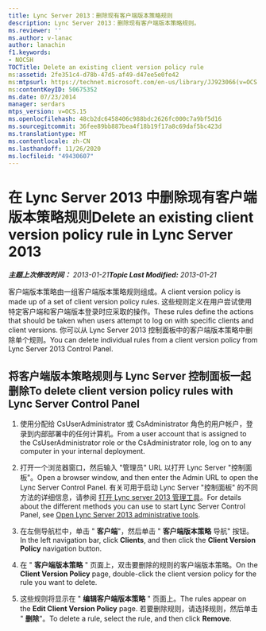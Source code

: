 ```yaml
---
title: Lync Server 2013：删除现有客户端版本策略规则
description: Lync Server 2013：删除现有客户端版本策略规则。
ms.reviewer: ''
ms.author: v-lanac
author: lanachin
f1.keywords:
- NOCSH
TOCTitle: Delete an existing client version policy rule
ms:assetid: 2fe351c4-d78b-47d5-af49-d47ee5e0fe42
ms:mtpsurl: https://technet.microsoft.com/en-us/library/JJ923066(v=OCS.15)
ms:contentKeyID: 50675352
ms.date: 07/23/2014
manager: serdars
mtps_version: v=OCS.15
ms.openlocfilehash: 48cb2dc6458406c988bdc2626fc000c7a9bf5d16
ms.sourcegitcommit: 36fee89bb887bea4f18b19f17a8c69daf5bc423d
ms.translationtype: MT
ms.contentlocale: zh-CN
ms.lasthandoff: 11/26/2020
ms.locfileid: "49430607"
---
```

# <a name="delete-an-existing-client-version-policy-rule-in-lync-server-2013"></a><span data-ttu-id="a4a13-103">在 Lync Server 2013 中删除现有客户端版本策略规则</span><span class="sxs-lookup"><span data-stu-id="a4a13-103">Delete an existing client version policy rule in Lync Server 2013</span></span>

<div data-xmlns="http://www.w3.org/1999/xhtml">

<div class="topic" data-xmlns="http://www.w3.org/1999/xhtml" data-msxsl="urn:schemas-microsoft-com:xslt" data-cs="https://msdn.microsoft.com/">

<div data-asp="https://msdn2.microsoft.com/asp">



</div>

<div id="mainSection">

<div id="mainBody"><span data-ttu-id="a4a13-104">

<span> </span></span><span class="sxs-lookup"><span data-stu-id="a4a13-104">

<span> </span></span></span>

<span data-ttu-id="a4a13-105">_**主题上次修改时间：** 2013-01-21_</span><span class="sxs-lookup"><span data-stu-id="a4a13-105">_**Topic Last Modified:** 2013-01-21_</span></span>

<span data-ttu-id="a4a13-106">客户端版本策略由一组客户端版本策略规则组成。</span><span class="sxs-lookup"><span data-stu-id="a4a13-106">A client version policy is made up of a set of client version policy rules.</span></span> <span data-ttu-id="a4a13-107">这些规则定义在用户尝试使用特定客户端和客户端版本登录时应采取的操作。</span><span class="sxs-lookup"><span data-stu-id="a4a13-107">These rules define the actions that should be taken when users attempt to log on with specific clients and client versions.</span></span> <span data-ttu-id="a4a13-108">你可以从 Lync Server 2013 控制面板中的客户端版本策略中删除单个规则。</span><span class="sxs-lookup"><span data-stu-id="a4a13-108">You can delete individual rules from a client version policy from Lync Server 2013 Control Panel.</span></span>

<div>

## <a name="to-delete-client-version-policy-rules-with-lync-server-control-panel"></a><span data-ttu-id="a4a13-109">将客户端版本策略规则与 Lync Server 控制面板一起删除</span><span class="sxs-lookup"><span data-stu-id="a4a13-109">To delete client version policy rules with Lync Server Control Panel</span></span>

1.  <span data-ttu-id="a4a13-110">使用分配给 CsUserAdministrator 或 CsAdministrator 角色的用户帐户，登录到内部部署中的任何计算机。</span><span class="sxs-lookup"><span data-stu-id="a4a13-110">From a user account that is assigned to the CsUserAdministrator role or the CsAdministrator role, log on to any computer in your internal deployment.</span></span>

2.  <span data-ttu-id="a4a13-111">打开一个浏览器窗口，然后输入 "管理员" URL 以打开 Lync Server "控制面板"。</span><span class="sxs-lookup"><span data-stu-id="a4a13-111">Open a browser window, and then enter the Admin URL to open the Lync Server Control Panel.</span></span> <span data-ttu-id="a4a13-112">有关可用于启动 Lync Server "控制面板" 的不同方法的详细信息，请参阅 [打开 Lync server 2013 管理工具](lync-server-2013-open-lync-server-administrative-tools.md)。</span><span class="sxs-lookup"><span data-stu-id="a4a13-112">For details about the different methods you can use to start Lync Server Control Panel, see [Open Lync Server 2013 administrative tools](lync-server-2013-open-lync-server-administrative-tools.md).</span></span>

3.  <span data-ttu-id="a4a13-113">在左侧导航栏中，单击 " **客户端**"，然后单击 " **客户端版本策略** 导航" 按钮。</span><span class="sxs-lookup"><span data-stu-id="a4a13-113">In the left navigation bar, click **Clients**, and then click the **Client Version Policy** navigation button.</span></span>

4.  <span data-ttu-id="a4a13-114">在 " **客户端版本策略** " 页面上，双击要删除的规则的客户端版本策略。</span><span class="sxs-lookup"><span data-stu-id="a4a13-114">On the **Client Version Policy** page, double-click the client version policy for the rule you want to delete.</span></span>

5.  <span data-ttu-id="a4a13-115">这些规则将显示在 " **编辑客户端版本策略** " 页面上。</span><span class="sxs-lookup"><span data-stu-id="a4a13-115">The rules appear on the **Edit Client Version Policy** page.</span></span> <span data-ttu-id="a4a13-116">若要删除规则，请选择规则，然后单击 " **删除**"。</span><span class="sxs-lookup"><span data-stu-id="a4a13-116">To delete a rule, select the rule, and then click **Remove**.</span></span>

<span data-ttu-id="a4a13-117"></div>

</div>

<span> </span>

</div>

</div>

</span><span class="sxs-lookup"><span data-stu-id="a4a13-117"></div>

</div>

<span> </span>

</div>

</div>

</span></span></div>

